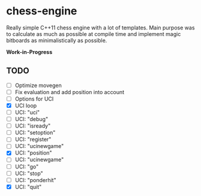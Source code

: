 # chess-engine

Really simple C++11 chess engine with a lot of templates. Main purpose was to calculate as much as possible at compile time and 
implement magic bitboards as minimalistically as possible. 

**Work-in-Progress**

## TODO
- [ ] Optimize movegen
- [ ] Fix evaluation and add position into account
- [ ] Options for UCI
- [x] UCI loop
- [ ] UCI: "uci"
- [ ] UCI: "debug"
- [ ] UCI: "isready"
- [ ] UCI: "setoption"
- [ ] UCI: "register"
- [ ] UCI: "ucinewgame"
- [x] UCI: "position"
- [ ] UCI: "ucinewgame"
- [ ] UCI: "go"
- [ ] UCI: "stop"
- [ ] UCI: "ponderhit"
- [x] UCI: "quit"
